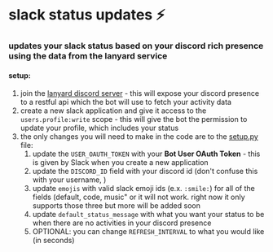 # slack status updates ⚡️
### updates your slack status based on your discord rich presence using the data from the lanyard service

#### setup:
1)  join the [lanyard discord server](https://discord.gg/WScAm7vNGF) - this will expose your discord presence to a restful api which the bot will use to fetch your activity data
2) create a  new slack application and give it access to the ```users.profile:write``` scope - this will give the bot the permission to update your profile, which includes your status
3) the only changes you will need to make in the code are to the [setup.py](setup.py) file:
    1) update the ```USER_OAUTH_TOKEN``` with your **Bot User OAuth Token** - this is given by Slack when you create a new application
    2) update the ```DISCORD_ID``` field with your discord id (don't confuse this with your username, )
    3) update ```emojis``` with valid slack emoji ids (e.x. `:smile:`) for all of the fields (default, code, music" or it will not work. right now it only supports those three but more will be added soon
    4) update ```default_status_message``` with what you want your status to be when there are no activities in your discord presence
    5) OPTIONAL: you can change ```REFRESH_INTERVAL``` to what you would like (in seconds)
